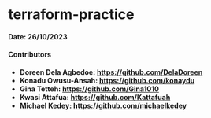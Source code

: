 # terraform-practice

#### Date: 26/10/2023

#### Contributors
- **Doreen Dela Agbedoe: https://github.com/DelaDoreen**
- **Konadu Owusu-Ansah: https://github.com/konaydu**
- **Gina Tetteh: https://github.com/Gina1010**
- **Kwasi Attafua: https://github.com/Kattafuah**
- **Michael Kedey: https://github.com/michaelkedey**